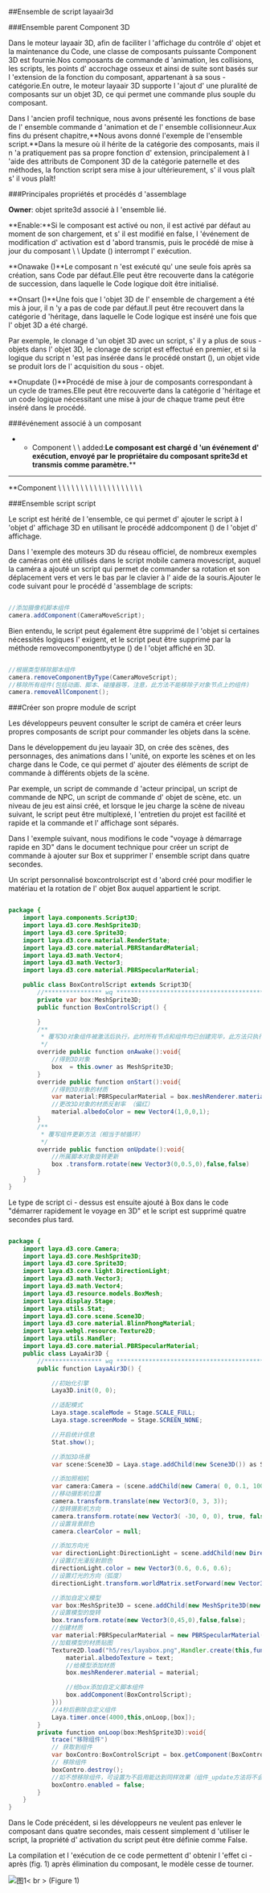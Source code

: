 ##Ensemble de script layaair3d



###Ensemble parent Component 3D

Dans le moteur layaair 3D, afin de faciliter l 'affichage du contrôle d' objet et la maintenance du Code, une classe de composants puissante Component 3D est fournie.Nos composants de commande d 'animation, les collisions, les scripts, les points d' accrochage osseux et ainsi de suite sont basés sur l 'extension de la fonction du composant, appartenant à sa sous - catégorie.En outre, le moteur layaair 3D supporte l 'ajout d' une pluralité de composants sur un objet 3D, ce qui permet une commande plus souple du composant.

Dans l 'ancien profil technique, nous avons présenté les fonctions de base de l' ensemble commande d 'animation et de l' ensemble collisionneur.Aux fins du présent chapitre,**Nous avons donné l'exemple de l'ensemble script.**Dans la mesure où il hérite de la catégorie des composants, mais il n 'a pratiquement pas sa propre fonction d' extension, principalement à l 'aide des attributs de Component 3D de la catégorie paternelle et des méthodes, la fonction script sera mise à jour ultérieurement, s' il vous plaît s' il vous plaît!



###Principales propriétés et procédés d 'assemblage

**Owner**: objet sprite3d associé à l 'ensemble lié.

**Enable:**Si le composant est activé ou non, il est activé par défaut au moment de son chargement, et s' il est modifié en false, l 'événement de modification d' activation est d 'abord transmis, puis le procédé de mise à jour du composant \ \ Update () interrompt l' exécution.

**Onawake ()**Le composant n 'est exécuté qu' une seule fois après sa création, sans Code par défaut.Elle peut être recouverte dans la catégorie de succession, dans laquelle le Code logique doit être initialisé.

**Onsart ()**Une fois que l 'objet 3D de l' ensemble de chargement a été mis à jour, il n 'y a pas de code par défaut.Il peut être recouvert dans la catégorie d 'héritage, dans laquelle le Code logique est inséré une fois que l' objet 3D a été chargé.

Par exemple, le clonage d 'un objet 3D avec un script, s' il y a plus de sous - objets dans l' objet 3D, le clonage de script est effectué en premier, et si la logique du script n 'est pas insérée dans le procédé onstart (), un objet vide se produit lors de l' acquisition du sous - objet.

**Onupdate ()**Procédé de mise à jour de composants correspondant à un cycle de trames.Elle peut être recouverte dans la catégorie d 'héritage et un code logique nécessitant une mise à jour de chaque trame peut être inséré dans le procédé.



###événement associé à un composant

* * Component \ \ added:**Le composant est chargé d 'un événement d' exécution, envoyé par le propriétaire du composant sprite3d et transmis comme paramètre.****
****
**Component \ \ \ \ \ \ \ \ \ \ \ \ \ \ \ \ \ \ \



###Ensemble script script

Le script est hérité de l 'ensemble, ce qui permet d' ajouter le script à l 'objet d' affichage 3D en utilisant le procédé addcomponent () de l 'objet d' affichage.

Dans l 'exemple des moteurs 3D du réseau officiel, de nombreux exemples de caméras ont été utilisés dans le script mobile camera movescript, auquel la caméra a ajouté un script qui permet de commander sa rotation et son déplacement vers et vers le bas par le clavier à l' aide de la souris.Ajouter le code suivant pour le procédé d 'assemblage de scripts:


```java

//添加摄像机脚本组件
camera.addComponent(CameraMoveScript);
```


Bien entendu, le script peut également être supprimé de l 'objet si certaines nécessités logiques l' exigent, et le script peut être supprimé par la méthode removecomponentbytype () de l 'objet affiché en 3D.


```java

//根据类型移除脚本组件
camera.removeComponentByType(CameraMoveScript);
//移除所有组件(包括动画、脚本、碰撞器等，注意，此方法不能移除子对象节点上的组件)
camera.removeAllComponent();
```




###Créer son propre module de script

Les développeurs peuvent consulter le script de caméra et créer leurs propres composants de script pour commander les objets dans la scène.

Dans le développement du jeu layaair 3D, on crée des scènes, des personnages, des animations dans l 'unité, on exporte les scènes et on les charge dans le Code, ce qui permet d' ajouter des éléments de script de commande à différents objets de la scène.

Par exemple, un script de commande d 'acteur principal, un script de commande de NPC, un script de commande d' objet de scène, etc. un niveau de jeu est ainsi créé, et lorsque le jeu charge la scène de niveau suivant, le script peut être multiplexé, l 'entretien du projet est facilité et rapide et la commande et l' affichage sont séparés.

Dans l 'exemple suivant, nous modifions le code "voyage à démarrage rapide en 3D" dans le document technique pour créer un script de commande à ajouter sur Box et supprimer l' ensemble script dans quatre secondes.

Un script personnalisé boxcontrolscript est d 'abord créé pour modifier le matériau et la rotation de l' objet Box auquel appartient le script.


```java

package {
	import laya.components.Script3D;
	import laya.d3.core.MeshSprite3D;
	import laya.d3.core.Sprite3D;
	import laya.d3.core.material.RenderState;
	import laya.d3.core.material.PBRStandardMaterial;
	import laya.d3.math.Vector4;
	import laya.d3.math.Vector3;
	import laya.d3.core.material.PBRSpecularMaterial;

	public class BoxControlScript extends Script3D{
		//**************** wq *****************************************
        private var box:MeshSprite3D;
		public function BoxControlScript() {

        }
        /**
		 * 覆写3D对象组件被激活后执行，此时所有节点和组件均已创建完毕，此方法只执行一次
		 */
        override public function onAwake():void{
            //得到3D对象
            box  = this.owner as MeshSprite3D;
        }
        override public function onStart():void{
            //得到3D对象的材质
            var material:PBRSpecularMaterial = box.meshRenderer.material as PBRSpecularMaterial;
            //更改3D对象的材质反射率 （偏红）
            material.albedoColor = new Vector4(1,0,0,1);
        }
        /**
		 * 覆写组件更新方法（相当于帧循环）
		 */	
        override public function onUpdate():void{
            //所属脚本对象旋转更新
            box .transform.rotate(new Vector3(0,0.5,0),false,false)
        }
    }
}
```


Le type de script ci - dessus est ensuite ajouté à Box dans le code "démarrer rapidement le voyage en 3D" et le script est supprimé quatre secondes plus tard.


```java

package {
	import laya.d3.core.Camera;
	import laya.d3.core.MeshSprite3D;
	import laya.d3.core.Sprite3D;
	import laya.d3.core.light.DirectionLight;
	import laya.d3.math.Vector3;
	import laya.d3.math.Vector4;
	import laya.d3.resource.models.BoxMesh;
	import laya.display.Stage;
	import laya.utils.Stat;
	import laya.d3.core.scene.Scene3D;
	import laya.d3.core.material.BlinnPhongMaterial;
	import laya.webgl.resource.Texture2D;
	import laya.utils.Handler;
	import laya.d3.core.material.PBRSpecularMaterial;
	public class LayaAir3D {
		//**************** wq *****************************************
		public function LayaAir3D() {

			//初始化引擎
			Laya3D.init(0, 0);

			//适配模式
			Laya.stage.scaleMode = Stage.SCALE_FULL;
			Laya.stage.screenMode = Stage.SCREEN_NONE;

			//开启统计信息
			Stat.show();

			//添加3D场景
			var scene:Scene3D = Laya.stage.addChild(new Scene3D()) as Scene3D;

			//添加照相机
			var camera:Camera = (scene.addChild(new Camera( 0, 0.1, 100))) as Camera;
			//移动摄影机位置
			camera.transform.translate(new Vector3(0, 3, 3));
			//旋转摄影机方向
			camera.transform.rotate(new Vector3( -30, 0, 0), true, false);
			//设置背景颜色
			camera.clearColor = null;

			//添加方向光
			var directionLight:DirectionLight = scene.addChild(new DirectionLight()) as DirectionLight;
			//设置灯光漫反射颜色
			directionLight.color = new Vector3(0.6, 0.6, 0.6);
			//设置灯光的方向（弧度）
			directionLight.transform.worldMatrix.setForward(new Vector3(1, -1, 0));

			//添加自定义模型
			var box:MeshSprite3D = scene.addChild(new MeshSprite3D(new BoxMesh(1,1,1),"MOs")) as MeshSprite3D;
			//设置模型的旋转
			box.transform.rotate(new Vector3(0,45,0),false,false);
			//创建材质
			var material:PBRSpecularMaterial = new PBRSpecularMaterial();
			//加载模型的材质贴图
			Texture2D.load("h5/res/layabox.png",Handler.create(this,function(text:Texture2D):void{
				material.albedoTexture = text;
				//给模型添加材质
				box.meshRenderer.material = material;

				//给box添加自定义脚本组件
				box.addComponent(BoxControlScript);
			}))
			//4秒后删除自定义组件
			Laya.timer.once(4000,this,onLoop,[box]);
		}
		private function onLoop(box:MeshSprite3D):void{
			trace("移除组件")
			// 获取到组件
			var boxContro:BoxControlScript = box.getComponent(BoxControlScript);
			// 移除组件
			boxContro.destroy();
			//如不想移除组件，可设置为不启用能达到同样效果（组件_update方法将不会被更新）
			boxContro.enabled = false;
		}	
	}
}
```


Dans le Code précédent, si les développeurs ne veulent pas enlever le composant dans quatre secondes, mais cessent simplement d 'utiliser le script, la propriété d' activation du script peut être définie comme False.



La compilation et l 'exécution de ce code permettent d' obtenir l 'effet ci - après (fig. 1) après élimination du composant, le modèle cesse de tourner.

![图1](img/1.gif)< br > (Figure 1)